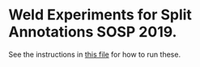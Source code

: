 # Weld Experiments for Split Annotations SOSP 2019.

See the instructions in [this file](https://github.com/weld-project/split-annotations/blob/master/EXPERIMENTS.md) for how to run these.
